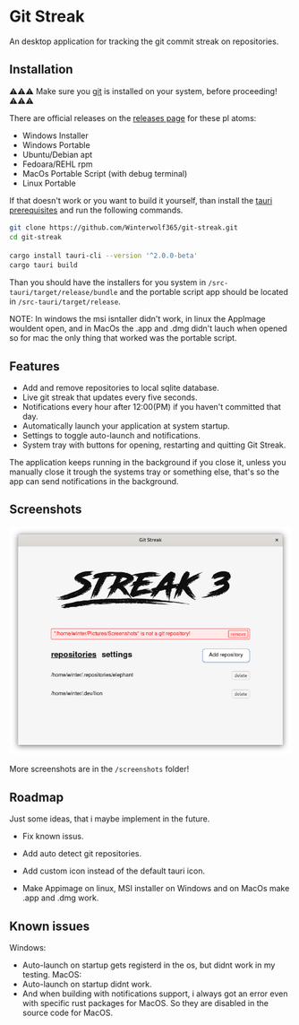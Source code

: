 
# Git Streak

An desktop application for tracking the git commit streak on repositories.
## Installation
⚠️⚠️⚠️ Make sure you [git](https://git-scm.com/download) is installed on your system, before proceeding! ⚠️⚠️⚠️

There are official releases on the [releases page](https://github.com/Winterwolf365/git-streak/releases) for these pl atoms:

- Windows Installer
- Windows Portable
- Ubuntu/Debian apt
- Fedoara/REHL rpm
- MacOs Portable Script (with debug terminal)
- Linux Portable

If that doesn't work or you want to build it yourself, than install the [tauri prerequisites](https://beta.tauri.app/guides/prerequisites/) and run the following commands.

```bash
git clone https://github.com/Winterwolf365/git-streak.git
cd git-streak

cargo install tauri-cli --version '^2.0.0-beta'
cargo tauri build
```

Than you should have the installers for you system in `/src-tauri/target/release/bundle` and the portable script app should be located in `/src-tauri/target/release`.

NOTE: In windows the msi isntaller didn't work, in  linux the AppImage wouldent open, and in MacOs the .app and .dmg didn't lauch when opened so for mac the only thing that worked was the portable script.
## Features

- Add and remove repositories to local sqlite database.
- Live git streak that updates every five seconds.
- Notifications every hour after 12:00(PM) if you haven't committed that day.
- Automatically launch your application at system startup.
- Settings to toggle auto-launch and notifications.
- System tray with buttons for opening, restarting and quitting Git Streak.

The application keeps running in the background if you close it, unless you manually close it trough the systems tray or something else, that's so the app can send notifications in the background.

## Screenshots

![App Screenshot](https://raw.githubusercontent.com/Winterwolf365/git-streak/main/screenshots/lunix-fedora-gtk-repositories-features.png)

More screenshots are in the `/screenshots` folder!

## Roadmap

Just some ideas, that i maybe implement in the future.

- Fix known issus.

- Add auto detect git repositories.

- Add custom icon instead of the default tauri icon.

- Make Appimage on linux, MSI installer on Windows and on MacOs make .app and .dmg work.
## Known issues
Windows:
- Auto-launch on startup gets registerd in the os, but didnt work in my testing.
MacOS:
- Auto-launch on startup didnt work.
- And when building with notifications support, i always got an error even with specific rust packages for MacOS. So they are disabled in the source code for MacOS.
